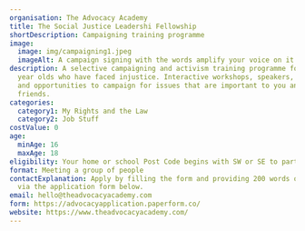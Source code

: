 ```yaml
---
organisation: The Advocacy Academy
title: The Social Justice Leadershi Fellowship
shortDescription: Campaigning training programme
image:
  image: img/campaigning1.jpeg
  imageAlt: A campaign signing with the words amplify your voice on it
description: A selective campaigning and activism training programme for 16-18
  year olds who have faced injustice. Interactive workshops, speakers, debates
  and opportunities to campaign for issues that are important to you and your
  friends.
categories:
  category1: My Rights and the Law
  category2: Job Stuff
costValue: 0
age:
  minAge: 16
  maxAge: 18
eligibility: Your home or school Post Code begins with SW or SE to participate.
format: Meeting a group of people
contactExplanation: Apply by filling the form and providing 200 words or a 3 minute video
  via the application form below.
email: hello@theadvocacyacademy.com
form: https://advocacyapplication.paperform.co/
website: https://www.theadvocacyacademy.com/
---
```

